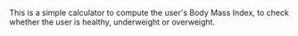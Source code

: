 This is a simple calculator to compute the user's Body Mass Index, to check whether the user is healthy, underweight or overweight.
